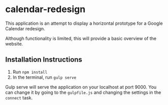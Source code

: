 # calendar-redesign

This application is an attempt to display a horizontal prototype for a
Google Calendar redesign.

Although functionality is limited, this will provide a basic overview
of the website.

## Installation Instructions

1. Run `npm install`
2. In the terminal, run `gulp serve`

Gulp serve will serve the application on your localhost at port 9000.
You can change it by going to the `gulpfile.js` and changing the settings
in the `connect` task.
